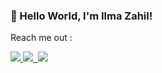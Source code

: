 ###  👋 Hello World, I'm Ilma Zahil!


Reach me out :

<a href="https://www.instagram.com/iam_ilm/">
  <img src="https://img.shields.io/badge/-Instagram-red">
</a>

<a href="https://twitter.com/FZahil">
  <img src="https://img.shields.io/badge/-Twitter-61DAFB?logo=twitterColor=#1DA1F2&style=flat-square">
</a>

<a href="https://github.com/IlmaZahil">
  <img src="">
</a>

<img src="https://img.shields.io/badge/Instagram-E4405F?style=for-the-badge&logo=instagram&logoColor=white">







